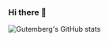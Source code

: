 ### Hi there 👋

![Gutemberg's GitHub stats](https://github-readme-stats.vercel.app/api?username=guttemberg307&show_icons=true&theme=dark)

